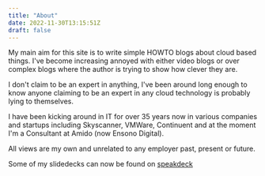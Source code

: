 ```yaml
---
title: "About"
date: 2022-11-30T13:15:51Z
draft: false
---
```


My main aim for this site is to write simple HOWTO blogs about cloud based things. I've become increasing annoyed with either video blogs or over complex blogs where the author is trying to show how clever they are.

I don't claim to be an expert in anything, I've been around long enough to know anyone claiming to be an expert in any cloud technology is probably lying to themselves.

I have been kicking around in IT for over 35 years now in various companies and startups including Skyscanner, VMWare, Continuent and at the moment I'm a Consultant at Amido (now Ensono Digital).

All views are my own and unrelated to any employer past, present or future.

Some of my slidedecks can now be found on [speakdeck](https://speakerdeck.com/neilarmitage)